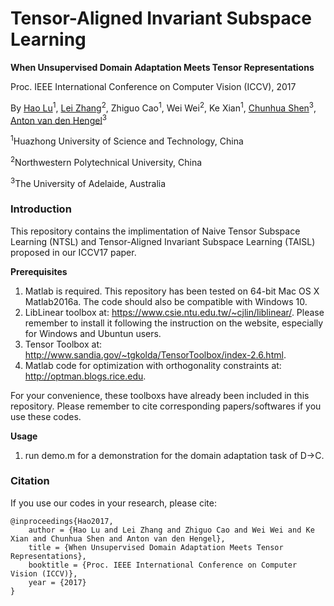# Tensor-Aligned Invariant Subspace Learning
**When Unsupervised Domain Adaptation Meets Tensor Representations**

Proc. IEEE International Conference on Computer Vision (ICCV), 2017

By [Hao Lu](https://sites.google.com/site/poppinace/)<sup>1</sup>, [Lei Zhang](https://sites.google.com/site/leizhanghyperspectral/)<sup>2</sup>, Zhiguo Cao<sup>1</sup>, Wei Wei<sup>2</sup>, Ke Xian<sup>1</sup>, [Chunhua Shen](http://cs.adelaide.edu.au/~chhshen/)<sup>3</sup>, [Anton van den Hengel](https://cs.adelaide.edu.au/~hengel/)<sup>3</sup>

<sup>1</sup>Huazhong University of Science and Technology, China

<sup>2</sup>Northwestern Polytechnical University, China

<sup>3</sup>The University of Adelaide, Australia


### Introduction

This repository contains the implimentation of Naive Tensor Subspace Learning (NTSL) and Tensor-Aligned Invariant Subspace Learning (TAISL) proposed in our ICCV17 paper.

**Prerequisites**
1. Matlab is required. This repository has been tested on 64-bit Mac OS X Matlab2016a. The code should also be compatible with Windows 10.
2. LibLinear toolbox at: https://www.csie.ntu.edu.tw/~cjlin/liblinear/. Please remember to install it following the instruction on the website, especially for Windows and Ubuntun users.
3. Tensor Toolbox at: http://www.sandia.gov/~tgkolda/TensorToolbox/index-2.6.html.
4. Matlab code for optimization with orthogonality constraints at: http://optman.blogs.rice.edu.

For your convenience, these toolboxs have already been included in this repository. Please remember to cite corresponding papers/softwares if you use these codes.

**Usage**
1. run demo.m for a demonstration for the domain adaptation task of D->C.

### Citation

If you use our codes in your research, please cite:

	@inproceedings{Hao2017,
		author = {Hao Lu and Lei Zhang and Zhiguo Cao and Wei Wei and Ke Xian and Chunhua Shen and Anton van den Hengel},
		title = {When Unsupervised Domain Adaptation Meets Tensor Representations},
		booktitle = {Proc. IEEE International Conference on Computer Vision (ICCV)},
		year = {2017}
	}
